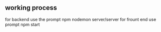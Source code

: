 ## working process
for backend use the prompt npm nodemon server/server
for frount end use prompt npm start
